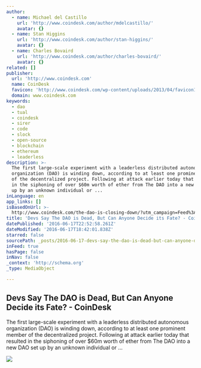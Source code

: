 ```yaml
---
author:
  - name: Michael del Castillo
    url: 'http://www.coindesk.com/author/mdelcastillo/'
    avatar: {}
  - name: Stan Higgins
    url: 'http://www.coindesk.com/author/stan-higgins/'
    avatar: {}
  - name: Charles Bovaird
    url: 'http://www.coindesk.com/author/charles-bovaird/'
    avatar: {}
related: []
publisher:
  url: 'http://www.coindesk.com'
  name: CoinDesk
  favicon: 'http://www.coindesk.com/wp-content/uploads/2013/04/favicon1.ico?b6542b'
  domain: www.coindesk.com
keywords:
  - dao
  - tual
  - coindesk
  - sirer
  - code
  - slock
  - open-source
  - blockchain
  - ethereum
  - leaderless
description: >-
  The first large-scale experiment with a leaderless distributed autonomous
  organization (DAO) is winding down, according to at least one prominent member
  of the decentralized project. Following at attack earlier today that resulted
  in the siphoning of over $60m worth of ether from The DAO into a new DAO set
  up by an unknown individual or ...
inLanguage: en
app_links: []
isBasedOnUrl: >-
  http://www.coindesk.com/the-dao-is-closing-down/?utm_campaign=Feed%3A%20CoinDesk%20%28CoinDesk%20-%20The%20Voice%20of%20Digital%20Currency%29&utm_medium=feed&utm_source=feedburner
title: 'Devs Say The DAO is Dead, But Can Anyone Decide its Fate? - CoinDesk'
datePublished: '2016-06-17T22:52:58.261Z'
dateModified: '2016-06-17T18:42:01.838Z'
starred: false
sourcePath: _posts/2016-06-17-devs-say-the-dao-is-dead-but-can-anyone-decide-its-fate-.md
inFeed: true
hasPage: false
inNav: false
_context: 'http://schema.org'
_type: MediaObject

---
```

<article style=""><h1>Devs Say The DAO is Dead, But Can Anyone Decide its Fate? - CoinDesk</h1><p>The first large-scale experiment with a leaderless distributed autonomous organization (DAO) is winding down, according to at least one prominent member of the decentralized project. Following at attack earlier today that resulted in the siphoning of over $60m worth of ether from The DAO into a new DAO set up by an unknown individual or ...</p><img src="http://media.coindesk.com/2016/06/surge-power-e1466187258755.jpg" /></article>